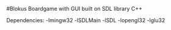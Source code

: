 #Blokus Boardgame with GUI built on SDL library C++

  Dependencies:
    -lmingw32 -lSDLMain -lSDL -lopengl32 -lglu32
